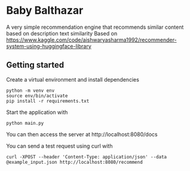 # Baby Balthazar
A very simple recommendation engine that recommends similar content based on description text similarity
Based on https://www.kaggle.com/code/aishwaryasharma1992/recommender-system-using-huggingface-library

## Getting started
Create a virtual environment and install dependencies
```
python -m venv env
source env/bin/activate
pip install -r requirements.txt
```

Start the application with
```
python main.py
```

You can then access the server at http://localhost:8080/docs

You can send a test request using curl with
```
curl -XPOST --header 'Content-Type: application/json' --data @example_input.json http://localhost:8080/recommend
```

